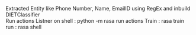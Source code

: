 Extracted Entity like Phone Number, Name, EmailID using RegEx and inbuild DIETClassifier
<br>
Run actions Listner on shell : python -m rasa run actions
Train : rasa train
run : rasa shell

